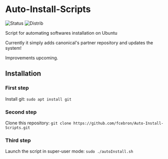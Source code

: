 # Auto-Install-Scripts
![Status](https://img.shields.io/badge/Status-In%20Development-red.svg)
![Distrib](https://img.shields.io/badge/Ubuntu-16.04-brightgreen.svg)

Script for automating softwares installation on Ubuntu

Currently it simply adds canonical's partner repository and updates the system!

Improvements upcoming.

## Installation
### First step
Install git:
```sudo apt install git```

### Second step
Clone this repository:
```git clone https://github.com/fcebron/Auto-Install-Scripts.git```

### Third step
Launch the script in super-user mode:
```sudo ./autoInstall.sh```
